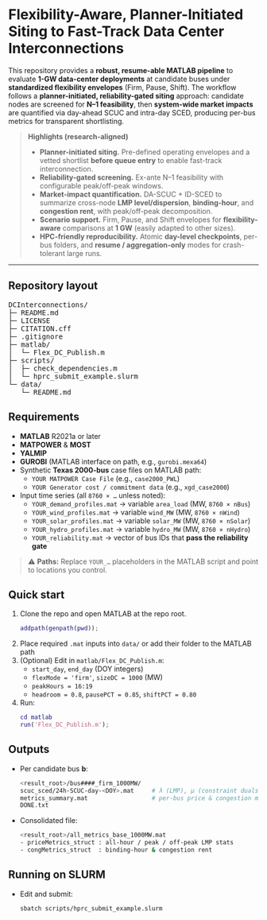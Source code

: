 # Flexibility-Aware, Planner-Initiated Siting to Fast-Track Data Center Interconnections

This repository provides a **robust, resume-able MATLAB pipeline** to evaluate **1-GW data-center deployments** at candidate buses under **standardized flexibility envelopes** (Firm, Pause, Shift). The workflow follows a **planner-initiated, reliability-gated siting** approach: candidate nodes are screened for **N–1 feasibility**, then **system-wide market impacts** are quantified via day-ahead SCUC and intra-day SCED, producing per-bus metrics for transparent shortlisting.

> **Highlights (research-aligned)**
> - **Planner-initiated siting.** Pre-defined operating envelopes and a vetted shortlist **before queue entry** to enable fast-track interconnection.
> - **Reliability-gated screening.** Ex-ante N–1 feasibility with configurable peak/off-peak windows.
> - **Market-impact quantification.** DA-SCUC + ID-SCED to summarize cross-node **LMP level/dispersion**, **binding-hour**, and **congestion rent**, with peak/off-peak decomposition.
> - **Scenario support.** Firm, Pause, and Shift envelopes for **flexibility-aware** comparisons at **1 GW** (easily adapted to other sizes).
> - **HPC-friendly reproducibility.** Atomic **day-level checkpoints**, per-bus folders, and **resume / aggregation-only** modes for crash-tolerant large runs.

---

## Repository layout

<pre>
DCInterconnections/
├─ README.md
├─ LICENSE
├─ CITATION.cff
├─ .gitignore
├─ matlab/
│  └─ Flex_DC_Publish.m
├─ scripts/
│  ├─ check_dependencies.m
│  └─ hprc_submit_example.slurm
└─ data/
   └─ README.md
</pre>

## Requirements

- **MATLAB** R2021a or later  
- **MATPOWER** & **MOST**  
- **YALMIP**  
- **GUROBI** (MATLAB interface on path, e.g., `gurobi.mexa64`)  
- Synthetic **Texas 2000-bus** case files on MATLAB path:
  - `YOUR MATPOWER Case File` (e.g., `case2000_PWL`)
  - `YOUR Generator cost / commitment data` (e.g., `xgd_case2000`)
- Input time series (all `8760 × …` unless noted):
  - `YOUR_demand_profiles.mat` → variable `area_load` (MW, `8760 × nBus`)
  - `YOUR_wind_profiles.mat`   → variable `wind_MW`  (MW, `8760 × nWind`)
  - `YOUR_solar_profiles.mat`  → variable `solar_MW` (MW, `8760 × nSolar`)
  - `YOUR_hydro_profiles.mat`  → variable `hydro_MW` (MW, `8760 × nHydro`)
  - `YOUR_reliability.mat`     → vector of bus IDs that **pass the reliability gate**

> ⚠️ **Paths:** Replace `YOUR_…` placeholders in the MATLAB script and point to locations you control.

## Quick start

1. Clone the repo and open MATLAB at the repo root.
   ```matlab
   addpath(genpath(pwd));
2. Place required `.mat` inputs into `data/` or add their folder to the MATLAB path
3. (Optional) Edit in `matlab/Flex_DC_Publish.m`:
   - `start_day`, `end_day` (DOY integers)
   - `flexMode = 'firm'`, `sizeDC = 1000` (MW)
   - `peakHours = 16:19`
   - `headroom = 0.8`, `pausePCT = 0.85`, `shiftPCT = 0.80`
4. Run:
   ```matlab
   cd matlab
   run('Flex_DC_Publish.m');

## Outputs
- Per candidate bus **b**:
  ```bash
  <result_root>/bus####_firm_1000MW/
  scuc_sced/24h-SCUC-day-<DOY>.mat     # λ (LMP), μ (constraint duals), flows, Fmax
  metrics_summary.mat                  # per-bus price & congestion metrics
  DONE.txt
  ```
  
- Consolidated file:
  ```bash
  <result_root>/all_metrics_base_1000MW.mat
  - priceMetrics_struct : all-hour / peak / off-peak LMP stats
  - congMetrics_struct  : binding-hour & congestion rent
  ```

## Running on SLURM
- Edit and submit:
  ```bash
  sbatch scripts/hprc_submit_example.slurm
  ```
